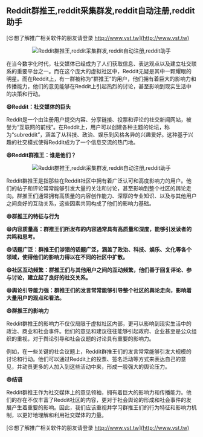 ## **Reddit群推王,reddit采集群发,reddit自动注册,reddit助手**

[😍想了解推广相关软件的朋友请登录 http://www.vst.tw](http://www.vst.tw)

 <center><img src="https://vst.tw/MP4/tuiguang/png/2.png" alt="Reddit群推王,reddit采集群发,reddit自动注册,reddit助手"></center>

在当今数字化时代，社交媒体已经成为了人们获取信息、表达观点以及建立社交联系的重要平台之一。而在这个庞大的虚拟社区中，Reddit无疑是其中一颗耀眼的明星。而在Reddit上，有一群被称为“群推王”的用户，他们拥有着巨大的影响力和传播能力，他们的意见能够在Reddit上引起热烈的讨论，甚至影响到现实生活中的决策和行动。

**😄Reddit：社交媒体的巨头**

Reddit是一个由注册用户提交内容、分享链接、投票和评论的社交新闻网站，被誉为“互联网的前线”。在Reddit上，用户可以创建各种主题的论坛，称为“subreddit”，涵盖了从科技、政治、娱乐到风格各异的兴趣爱好。这种基于兴趣的社交模式使得Reddit成为了一个信息交流的热门地。

**😄Reddit群推王：谁是他们？**

 <center><img src="https://vst.tw/MP4/tuiguang/png/6.png" alt="Reddit群推王,reddit采集群发,reddit自动注册,reddit助手"></center>

Reddit群推王是指那些在Reddit社区中拥有着广泛认可和高度影响力的用户。他们的帖子和评论常常能够引发大量的关注和讨论，甚至影响到整个社区的舆论走向。群推王们通常拥有高质量的内容创作能力、深厚的专业知识、以及与其他用户之间良好的互动关系，这些因素共同构成了他们的影响力基础。

**😄群推王的特征与行为**

**😄内容质量高：群推王们所发布的内容通常具有高质量和深度，能够引发读者的共鸣和思考。**

**😄话题广泛：群推王们涉猎的话题广泛，涵盖了政治、科技、娱乐、文化等各个领域，使得他们的影响力得以在不同的社区中扩散。**

**😄社区互动频繁：群推王们与其他用户之间的互动频繁，他们善于回复评论、参与讨论，建立起了良好的社交关系。**

**😄舆论引导能力强：群推王们的发言常常能够引导整个社区的舆论走向，影响着大量用户的观点和看法。**

**😄群推王的影响力**

Reddit群推王的影响力不仅仅局限于虚拟社区内部，更可以影响到现实生活中的政治、商业和社会事件。他们的意见和建议往往能够引起政府、企业甚至是公众组织的重视，对于舆论引导和社会议题的讨论具有重要的影响力。

例如，在一些关键的社会议题上，Reddit群推王们的发言常常能够引发大规模的讨论和行动。他们可以通过Reddit上的投票、签名活动等方式来表达自己的意见，并动员更多的人加入到这些活动中来，形成一股强大的舆论压力。

**😄结语**

Reddit群推王作为社交媒体上的意见领袖，拥有着巨大的影响力和传播能力。他们的存在不仅丰富了Reddit社区的内容，更对于社会舆论的形成和社会事件的发展产生着重要的影响。因此，我们应该重视并学习群推王们的行为特征和影响力机制，以更好地理解和利用社交媒体的力量。

[😍想了解推广相关软件的朋友请登录 http://www.vst.tw](http://www.vst.tw)




